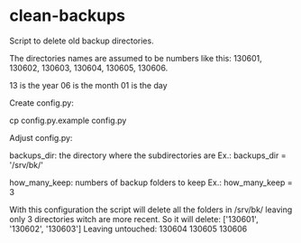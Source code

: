 clean-backups
=============

Script to delete old backup directories.

The directories names are assumed to be numbers like this: 130601, 130602, 130603, 130604, 130605, 130606.

13 is the year
06 is the month
01 is the day


Create config.py:

 cp config.py.example config.py

Adjust config.py:

backups_dir: the directory where the subdirectories are
Ex.: backups_dir = '/srv/bk/'

how_many_keep: numbers of backup folders to keep
Ex.: how_many_keep = 3

With this configuration the script will delete all the folders in /srv/bk/ leaving only 3 directories witch are more recent.
So it will delete: ['130601', '130602', '130603']
Leaving untouched: 130604  130605  130606